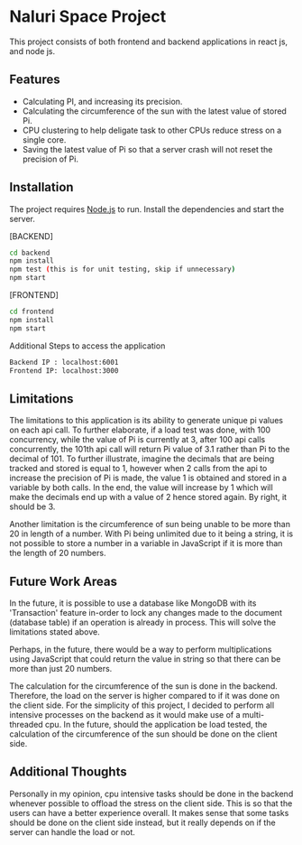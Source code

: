 # Naluri Space Project

This project consists of both frontend and backend applications in react js, and node js.

## Features

- Calculating PI, and increasing its precision.
- Calculating the circumference of the sun with the latest value of stored Pi.
- CPU clustering to help deligate task to other CPUs reduce stress on a single core.
- Saving the latest value of Pi so that a server crash will not reset the precision of Pi.

## Installation

The project requires [Node.js](https://nodejs.org/) to run.
Install the dependencies and start the server.

[BACKEND]

```sh
cd backend
npm install
npm test (this is for unit testing, skip if unnecessary)
npm start
```

[FRONTEND]

```sh
cd frontend
npm install
npm start
```

Additional Steps to access the application

```sh
Backend IP : localhost:6001
Frontend IP: localhost:3000
```

## Limitations

The limitations to this application is its ability to generate unique pi values on each api call. To further elaborate, if a load test was done, with 100 concurrency, while the value of Pi is currently at 3, after 100 api calls concurrently, the 101th api call will return Pi value of 3.1 rather than Pi to the decimal of 101. To further illustrate, imagine the decimals that are being tracked and stored is equal to 1, however when 2 calls from the api to increase the precision of Pi is made, the value 1 is obtained and stored in a variable by both calls. In the end, the value will increase by 1 which will make the decimals end up with a value of 2 hence stored again. By right, it should be 3.

Another limitation is the circumference of sun being unable to be more than 20 in length of a number. With Pi being unlimited due to it being a string, it is not possible to store a number in a variable in JavaScript if it is more than the length of 20 numbers.

## Future Work Areas

In the future, it is possible to use a database like MongoDB with its 'Transaction' feature in-order to lock any changes made to the document (database table) if an operation is already in process. This will solve the limitations stated above.

Perhaps, in the future, there would be a way to perform multiplications using JavaScript that could return the value in string so that there can be more than just 20 numbers.

The calculation for the circumference of the sun is done in the backend. Therefore, the load on the server is higher compared to if it was done on the client side. For the simplicity of this project, I decided to perform all intensive processes on the backend as it would make use of a multi-threaded cpu. In the future, should the application be load tested, the calculation of the circumference of the sun should be done on the client side.

## Additional Thoughts

Personally in my opinion, cpu intensive tasks should be done in the backend whenever possible to offload the stress on the client side. This is so that the users can have a better experience overall. It makes sense that some tasks should be done on the client side instead, but it really depends on if the server can handle the load or not.
